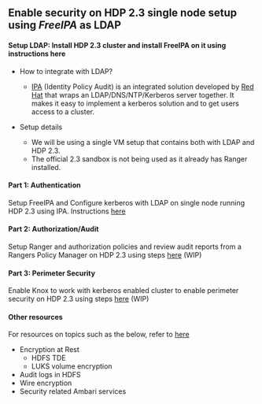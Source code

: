 ## Enable security on HDP 2.3 single node setup using *FreeIPA* as LDAP


#### Setup LDAP: Install HDP 2.3 cluster and install FreeIPA on it using instructions here

- How to integrate with LDAP?
  - [IPA](http://freeipa.org) (Identity Policy Audit) is an integrated solution developed by [Red Hat](http://www.redhat.com) that wraps an LDAP/DNS/NTP/Kerberos server together. It makes it easy to implement a kerberos solution and to get users access to a cluster. 

- Setup details
  - We will be using a single VM setup that contains both with LDAP and HDP 2.3. 
  - The official 2.3 sandbox is not being used as it already has Ranger installed.

       
#### Part 1: Authentication                       
Setup FreeIPA and Configure kerberos with LDAP on single node running HDP 2.3 using IPA. Instructions [here](https://github.com/abajwa-hw/security-workshops/blob/master/Setup-kerberos-IPA-23.md)
             
#### Part 2: Authorization/Audit
Setup Ranger and authorization policies and review audit reports from a Rangers Policy Manager on HDP 2.3 using steps [here]() (WIP)
            
#### Part 3: Perimeter Security
Enable Knox to work with kerberos enabled cluster to enable perimeter security on HDP 2.3 using steps [here]() (WIP)

#### Other resources
For resources on topics such as the below, refer to [here](https://github.com/abajwa-hw/security-workshops/blob/master/Other-resources.md)
  - Encryption at Rest
    - HDFS TDE
    - LUKS volume encryption
  - Audit logs in HDFS
  - Wire encryption
  - Security related Ambari services
  
  